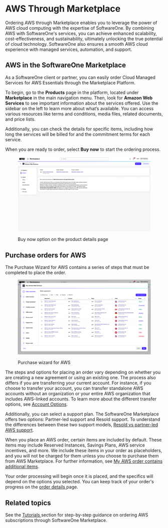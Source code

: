 # AWS Through Marketplace

Ordering AWS through Marketplace enables you to leverage the power of AWS cloud computing with the expertise of SoftwareOne. By combining AWS with SoftwareOne's services, you can achieve enhanced scalability, cost-effectiveness, and sustainability, ultimately unlocking the true potential of cloud technology. SoftwareOne also ensures a smooth AWS cloud experience with managed services, automation, and support.&#x20;

## AWS in the SoftwareOne Marketplace

As a SoftwareOne client or partner, you can easily order Cloud Managed Services for AWS Essentials through the Marketplace Platform.&#x20;

To begin, go to the **Products** page in the platform, located under **Marketplace** in the main navigation menu. Then, look for **Amazon Web Services** to see important information about the services offered. Use the sidebar on the left to learn more about what’s available. You can access various resources like terms and conditions, media files, related documents, and price lists.

Additionally, you can check the details for specific items, including how long the services will be billed for and the commitment terms for each service.&#x20;

When you are ready to order, select **Buy now** to start the ordering process.

<figure><img src="../../.gitbook/assets/aws_productdetails.png" alt=""><figcaption><p>Buy now option on the product details page</p></figcaption></figure>

## Purchase orders for AWS

The Purchase Wizard for AWS contains a series of steps that must be completed to place the order.&#x20;

<figure><img src="../../.gitbook/assets/aws_purchase_wizard.png" alt=""><figcaption><p>Purchase wizard for AWS</p></figcaption></figure>

The steps and options for placing an order vary depending on whether you are creating a new agreement or using an existing one. The process also differs if you are transferring your current account. For instance, if you choose to transfer your account, you can transfer standalone AWS accounts without an organization or your entire AWS organization that includes AWS-linked accounts. To learn more about the different transfer options, see [Account Options](account-options.md).&#x20;

Additionally, you can select a support plan. The SoftwareOne Marketplace offers two options: Partner-led support and Resold support. To understand the differences between these two support models, [Resold vs partner-led AWS support](aws-concepts.md#resold-vs-partner-led-aws-support).

When you place an AWS order, certain items are included by default. These items may include Reserved Instances, Savings Plans, AWS service incentives, and more. We include these items in your order as placeholders, and you will not be charged for them unless you choose to purchase them from AWS Marketplace. For further information, see [My AWS order contains additional items](faqs/my-aws-order-contains-additional-items.md).

Your order processing will begin once it is placed, and the specifics will depend on the options you selected. You can keep track of your order's progress on the [order details ](../../modules-and-features/marketplace/orders/#subscription-details)page.

## Related topics

See the [Tutorials ](tutorials/)section for step-by-step guidance on ordering AWS subscriptions through SoftwareOne Marketplace.
